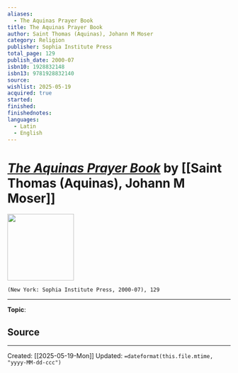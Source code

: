 ```yaml
---
aliases:
  - The Aquinas Prayer Book
title: The Aquinas Prayer Book
author: Saint Thomas (Aquinas), Johann M Moser
category: Religion
publisher: Sophia Institute Press
total_page: 129
publish_date: 2000-07
isbn10: 1928832148
isbn13: 9781928832140
source: 
wishlist: 2025-05-19
acquired: true
started: 
finished: 
finishednotes: 
languages:
  - Latin
  - English
---
```

# *[The Aquinas Prayer Book]()* by [[Saint Thomas (Aquinas), Johann M Moser]]

<img src="http://books.google.com/books/content?id=qbnEAQAAQBAJ&printsec=frontcover&img=1&zoom=1&edge=curl&source=gbs_api" width=150>

`(New York: Sophia Institute Press, 2000-07), 129`



--- 
**Topic**: 

**Source**
- 
 ---
Created: [[2025-05-19-Mon]]
Updated: `=dateformat(this.file.mtime, "yyyy-MM-dd-ccc")`
